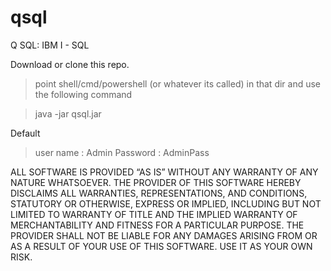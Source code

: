 # qsql
Q SQL: IBM I - SQL 

Download or clone this repo.
> point shell/cmd/powershell (or whatever its called) in that dir and use the following command

> java -jar qsql.jar

Default 
> user name : Admin
> Password  : AdminPass
  


ALL SOFTWARE IS PROVIDED “AS IS” WITHOUT ANY WARRANTY OF ANY NATURE WHATSOEVER. THE PROVIDER OF THIS SOFTWARE HEREBY DISCLAIMS ALL WARRANTIES, REPRESENTATIONS, AND CONDITIONS, STATUTORY OR OTHERWISE, EXPRESS OR IMPLIED, INCLUDING BUT NOT LIMITED TO WARRANTY OF TITLE AND THE IMPLIED WARRANTY OF MERCHANTABILITY AND FITNESS FOR A PARTICULAR PURPOSE. THE PROVIDER SHALL NOT BE LIABLE FOR ANY DAMAGES ARISING FROM OR AS A RESULT OF YOUR USE
OF THIS SOFTWARE. USE IT AS YOUR OWN RISK.
